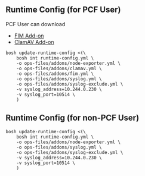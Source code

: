 
## Runtime Config (for PCF User)

PCF User can download

* [FIM Add-on](https://network.pivotal.io/products/p-fim-addon)
* [ClamAV Add-on](https://network.pivotal.io/products/p-clamav-addon)

```
bosh update-runtime-config <(\
    bosh int runtime-config.yml \
    -o ops-files/addons/node-exporter.yml \
    -o ops-files/addons/clamav.yml \
    -o ops-files/addons/fim.yml \
    -o ops-files/addons/syslog.yml \
    -o ops-files/addons/syslog-exclude.yml \
    -v syslog_address=10.244.0.230 \
    -v syslog_port=10514 \
    )
```

## Runtime Config (for non-PCF User)

```
bosh update-runtime-config <(\
    bosh int runtime-config.yml \
    -o ops-files/addons/node-exporter.yml \
    -o ops-files/addons/syslog.yml \
    -o ops-files/addons/syslog-exclude.yml \
    -v syslog_address=10.244.0.230 \
    -v syslog_port=10514 \
    )
```
